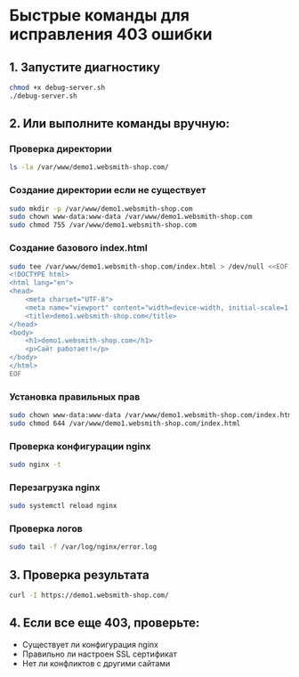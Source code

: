 # Быстрые команды для исправления 403 ошибки

## 1. Запустите диагностику
```bash
chmod +x debug-server.sh
./debug-server.sh
```

## 2. Или выполните команды вручную:

### Проверка директории
```bash
ls -la /var/www/demo1.websmith-shop.com/
```

### Создание директории если не существует
```bash
sudo mkdir -p /var/www/demo1.websmith-shop.com
sudo chown www-data:www-data /var/www/demo1.websmith-shop.com
sudo chmod 755 /var/www/demo1.websmith-shop.com
```

### Создание базового index.html
```bash
sudo tee /var/www/demo1.websmith-shop.com/index.html > /dev/null <<EOF
<!DOCTYPE html>
<html lang="en">
<head>
    <meta charset="UTF-8">
    <meta name="viewport" content="width=device-width, initial-scale=1.0">
    <title>demo1.websmith-shop.com</title>
</head>
<body>
    <h1>demo1.websmith-shop.com</h1>
    <p>Сайт работает!</p>
</body>
</html>
EOF
```

### Установка правильных прав
```bash
sudo chown www-data:www-data /var/www/demo1.websmith-shop.com/index.html
sudo chmod 644 /var/www/demo1.websmith-shop.com/index.html
```

### Проверка конфигурации nginx
```bash
sudo nginx -t
```

### Перезагрузка nginx
```bash
sudo systemctl reload nginx
```

### Проверка логов
```bash
sudo tail -f /var/log/nginx/error.log
```

## 3. Проверка результата
```bash
curl -I https://demo1.websmith-shop.com/
```

## 4. Если все еще 403, проверьте:
- Существует ли конфигурация nginx
- Правильно ли настроен SSL сертификат
- Нет ли конфликтов с другими сайтами
